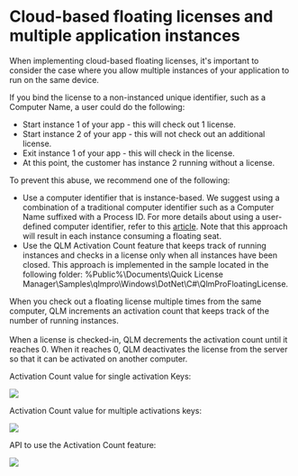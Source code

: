 # Cloud-based floating licenses and multiple application instances

When implementing cloud-based floating licenses, it's important to consider the case where you allow multiple instances of your application to run on the same device.

If you bind the license to a non-instanced unique identifier, such as a Computer Name, a user could do the following:

* Start instance 1 of your app - this will check out 1 license.
* Start instance 2 of your app - this will not check out an additional license.
* Exit instance 1 of your app - this will check in the license.
* At this point, the customer has instance 2 running without a license.

To prevent this abuse, we recommend one of the following:&#x20;

* Use a computer identifier that is instance-based. We suggest using a combination of a traditional computer identifier such as a Computer Name suffixed with a Process ID. For more details about using a user-defined computer identifier, refer to this [article](how-to-bind-a-license-to-your-own-unique-identifier.md). Note that this approach will result in each instance consuming a floating seat.
* Use the QLM Activation Count feature that keeps track of running instances and checks in a license only when all instances have been closed. This approach is implemented in the sample located in the following folder: %Public%\Documents\Quick License Manager\Samples\qlmpro\Windows\DotNet\C#\QlmProFloatingLicense.&#x20;

When you check out a floating license multiple times from the same computer, QLM increments an activation count that keeps track of the number of running instances.\
&#x20;\
When a license is checked-in, QLM decrements the activation count until it reaches 0. When it reaches 0, QLM deactivates the license from the server so that it can be activated on another computer.

Activation Count value for single activation Keys:

![](https://support.soraco.co/attachments/token/mBWSgxfHlThiurNUMefRRJc6T/?name=image.png)

Activation Count value for multiple activations keys:

![](https://support.soraco.co/attachments/token/Ew5rATvcPnVaQ4hvTNWFr9xOT/?name=image.png)

API to use the Activation Count feature:

![](https://support.soraco.co/attachments/token/oE0r2fVjO9IO0plHFcoFV2Zlz/?name=image.png)
